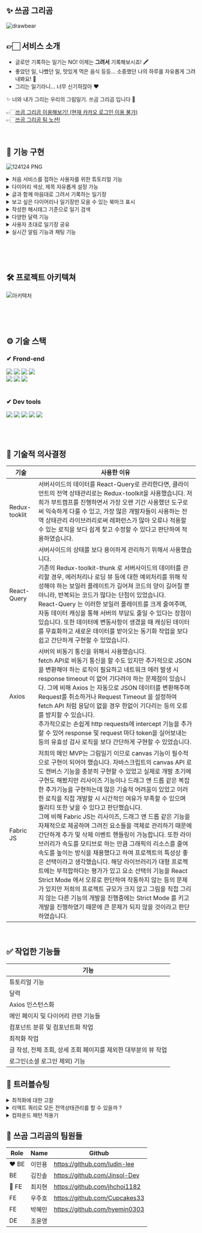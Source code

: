 ## ✨ 쓰곰 그리곰

![drawbear](https://user-images.githubusercontent.com/108935568/216934905-f65496b6-c4e3-484a-b378-c0c8bdb2269d.png)

## 👉🏻 서비스 소개 <br>

- 글로만 기록하는 일기는 NO! 이제는 <strong>그려서</strong> 기록해보시죠! 🖍
- 좋았던 일, 나빴던 일, 맛있게 먹은 음식 등등... 소중했던 나의 하루를 자유롭게 그려내봐요! 🥳
- 그리는 일기라니... 너무 신기하잖아 ❤️

✨ 너와 내가 그리는 우리의 그림일기. 쓰곰 그리곰 입니다 🥰

👉🏻[쓰곰 그리곰 이용해보기! (현재 카카오 로그인 이용 불가)](https://drawing-bear.vercel.app/) <br>
👉🏻[쓰곰 그리곰 팀 노션!](https://www.notion.so/jinsoldev/560f3f7c6acf451d9d21c5f309e73921)

<br>

## 🐻 기능 구현

![124124 PNG](https://user-images.githubusercontent.com/108935568/216934945-1b13f55a-2bb2-485f-803a-747e9cba5975.png)

<details>
<summary>
처음 서비스를 접하는 사용자를 위한 튜토리얼 기능
</summary>
<div>

![image](https://user-images.githubusercontent.com/116577489/218278466-630b53bd-97a2-48fa-9aa0-67ddf4a6078a.png)


</details>


<details>
<summary>
다이어리 색상, 제목 자유롭게 설정 가능
</summary>
<div>

![Untitled (1)](https://user-images.githubusercontent.com/108935568/216936874-02ad7a22-5f3e-4eb9-b670-fe9243041fb3.png)


</details>

<details>
<summary>
글과 함께 마음대로 그려서 기록하는 일기장
</summary>
<div>

![Untitled (2)](https://user-images.githubusercontent.com/108935568/216936871-60de17a6-8048-4fb3-b8ad-574d69934bb9.png)

</details>


<details>
<summary>
보고 싶은 다이어리나 일기장만 모을 수 있는 북마크 표시
</summary>
<div>

![화면 캡처 2023-02-06 182202](https://user-images.githubusercontent.com/108935568/216936863-828a0d0d-6b5d-4c74-95f4-28d68643ec68.png)


![화면 캡처 2023-02-06 182515](https://user-images.githubusercontent.com/108935568/216937252-39f8abd2-91f9-435c-81d0-bb59458ade7b.png)

</details>

<details>
<summary>
작성한 해시태그 기준으로 일기 검색
</summary>
<div>

![216936861-e8d86e65-1812-42c4-8146-a5ecf905fe75](https://user-images.githubusercontent.com/108935568/217804481-dc7536c2-4aca-4817-b1f7-af6f08b005d6.png)


</details>


<details>
<summary>
다양한 달력 기능
</summary>
<div>

![image](https://user-images.githubusercontent.com/116577489/218278930-9dfabd11-4f83-423d-bd37-25f4f1311d0d.png)

</details>

<details>
<summary>
사용자 초대로 일기장 공유
</summary>
<div>

![Untitled (3)](https://user-images.githubusercontent.com/108935568/216936867-20cd1472-2973-4870-a9b2-2158a1f7fa11.png)

</details>

<details>
<summary>
실시간 알림 기능과 채팅 기능
</summary>
<div>

![image](https://user-images.githubusercontent.com/116577489/218279782-255f7f0d-5189-4d92-ba29-6fe5b1611a58.png)

![image](https://user-images.githubusercontent.com/116577489/218279896-3fb2379e-8b57-4030-9085-0167d38f87fd.png)

</details>


<br><br><br>

## 🛠 프로젝트 아키텍쳐

![아키텍처](https://user-images.githubusercontent.com/108935568/216935177-53ce4295-7f06-46c7-a91a-3d4a0be9dd8a.png)

<br><br><br>

## ⚙ 기술 스택

### ✔ Frond-end

<div>

<img src="https://img.shields.io/badge/Javascript-F7DF1E?style=for-the-badge&logo=Javascript&logoColor=black"/>
<img src="https://img.shields.io/badge/React-61DAFB?style=for-the-badge&logo=React&logoColor=black"/>
<img src="https://img.shields.io/badge/Redux Toolkit-764ABC?style=for-the-badge&logo=Redux&logoColor=white"/>
<img src="https://img.shields.io/badge/react_query-FF4154?style=for-the-badge&logo=reactquery&logoColor=white">
<br>
<img src="https://img.shields.io/badge/React Router-CA4245?style=for-the-badge&logo=React Router&logoColor=white"/>
<img src="https://img.shields.io/badge/styledcomponent-DB7093?style=for-the-badge&logo=styledcomponent&logoColor=white">
<img src="https://img.shields.io/badge/socket.io-010101?style=for-the-badge&logo=socket.io&logoColor=white">

</div>

<br>

### ✔ Dev tools

<div>
<img src="https://img.shields.io/badge/Git-F05032?style=for-the-badge&logo=Git&logoColor=white"/>
<img src="https://img.shields.io/badge/GitHub-181717?style=for-the-badge&logo=GitHub&logoColor=white"/>
<img src="https://img.shields.io/badge/KakaoTalk-FFCD00?style=for-the-badge&logo=KakaoTalk&logoColor=black"/>
<img src="https://img.shields.io/badge/PWA-5A0FC8?style=for-the-badge&logo=PWA&logoColor=white">
<img src="https://img.shields.io/badge/Vercel-000000?style=for-the-badge&logo=Vercel&logoColor=white">

</div>

<br><br>

## 📝 기술적 의사결정

| 기술   | 사용한 이유                        |
| ----------- | ----------------------------- |
| Redux-tooklit | 서버사이드의 데이터를 React-Query로 관리한다면, 클라이언트의 전역 상태관리로는 Redux-toolkit을 사용했습니다. 저희가 부트캠프를 진행하면서 가장 오랜 기간 사용했던 도구로써 익숙하게 다룰 수 있고, 가장 많은 개발자들이 사용하는 전역 상태관리 라이브러리로써 레퍼런스가 많아 오류나 적용할 수 있는 로직을 보다 쉽게 찾고 수정할 수 있다고 판단하여 적용하였습니다.  |
| React-Query | 서버사이드의 상태를 보다 용이하게 관리하기 위해서 사용했습니다.<br>기존의 Redux-toolkit-thunk 로 서버사이드의 데이터를 관리할 경우, 에러처리나 로딩 뷰 등에 대한 예외처리를 위해 작성해야 하는 보일러 플레이트가 길어져 코드의 양이 길어질 뿐 아니라, 반복되는 코드가 많다는 단점이 있었습니다.<br>React-Query 는 이러한 보일러 플레이트를 크게 줄여주며, 자동 데이터 캐싱을 통해 서버의 부담도 줄일 수 있다는 장점이 있습니다. 또한 데이터에 변동사항이 생겼을 때 캐싱된 데이터를 무효화하고 새로운 데이터를 받아오는 동기화 작업을 보다 쉽고 간단하게 구현할 수 있었습니다. |
| Axios | 서버의 비동기 통신을 위해서 사용했습니다.<br>fetch API로 비동기 통신을 할 수도 있지만 추가적으로 JSON 을 변환해야 하는 로직이 필요하고 네트워크 에러 발생 시 response timeout 이 없어 기다려야 하는 문제점이 있습니다. 그에 비해 Axios 는 자동으로 JSON 데이터를 변환해주며 Request를 취소하거나 Request Timeout 을 설정하여 fetch API 처럼 응답이 없을 경우 한없이 기다리는 등의 오류를 방지할 수 있습니다. <br> 추가적으로는 손쉽게 http requests에 intercept 기능을 추가할 수 있어 response 및 request 마다 token을 실어보내는 등의 유효성 검사 로직을 보다 간단하게 구현할 수 있었습니다. |
| Fabric JS | 저희의 메인 MVP는 그림일기 이므로 canvas 기능이 필수적으로 구현이 되어야 했습니다. 자바스크립트의 canvas API 로도 캔버스 기능을 충분히 구현할 수 있었고 실제로 개발 초기에 구현도 해봤지만 리사이즈 기능이나 드래그 앤 드롭 같은 복잡한 추가기능을 구현하는데 많은 기술적 어려움이 있었고 이러한 로직을 직접 개발할 시 시간적인 여유가 부족할 수 있으며 퀄리티 또한 낮을 수 있다고 판단했습니다.<br> 그에 비해 Fabric JS는 리사이즈, 드래그 앤 드롭 같은 기능을 자체적으로 제공하며 그려진 요소들을 객체로 관리하기 때문에 간단하게 추가 및 삭제 이벤트 핸들링이 가능합니다. 또한 라이브러리가 속도를 모티브로 하는 만큼 그래픽의 리소스를 줄여 속도를 높이는 방식을 채용했다고 하여 프로젝트의 특성상 좋은 선택이라고 생각했습니다. 해당 라이브러리가 대형 프로젝트에는 부적합하다는 평가가 있고 요소 선택의 기능을 React Strict Mode 에서 오류로 판단하여 작동하지 않는 등의 문제가 있지만 저희의 프로젝트 규모가 크지 않고 그림을 직접 그리지 않는 다른 기능의 개발을 진행중에는 Strict Mode 를 키고 개발을 진행하였기 때문에 큰 문제가 되지 않을 것이라고 판단하였습니다. |


<br>

## :white_check_mark: 작업한 기능들

| 기능   |
| ------ |
| 튜토리얼 기능   |
| 달력   |
| Axios 인스턴스화   |
| 메인 페이지 및 다이어리 관련 기능들   | 
| 컴포넌트 분류 및 컴포넌트화 작업  |
| 최적화 작업   |
| 글 작성, 전체 조회, 상세 조회 페이지를 제외한 대부분의 뷰 작업  |
| 로그인(소셜 로그인 제외) 기능  |



## 🔆 트러블슈팅

  <details>
<summary>
최적화에 대한 고찰
</summary>
<div>

## - 최적화-

![Untitled (6)](https://user-images.githubusercontent.com/108935568/217805916-23bc418e-c9d1-4060-9e96-e2514403755f.png)

1. **최적화에 대한 필요성 인지**

  진단 결과, 사용하지 않는 자바스크립트가 너무 많다고 나옴.<br>
무분별하게 재사용되고 있는 함수들과 컴포넌트, 달력의 무거운 로직으로 인해<br>
프로젝트의 렌더링 성능이 떨어진다는 판단을 내림.

2. **메모라이징 작업 실시**

컴포넌트를 분리하여 불필요한 렌더링을 방지하고자 React.memo를 사용하였고,<br> 재사용되는 값과 함수들은 useMemo와 useCallback을 사용하여 필요할 때만 읽히도록 조치.<br>
그럼에도 유의미하다고 할 수 있는 결과를 얻지 못함.

3. **컴포넌트 리팩토링**

여러 함수들과 컴포넌트들이 재사용되고 있음에도<br> 그것들을 하나로 묶어 사용하지 않고 있다는 것을 인지하고 있었기에 작업에 돌입.<br>
자주 쓰이는 모달, 버튼, 인풋 등을 재사용 가능하도록 컴포넌트화 하고 레이아웃과 헤더,<br> 함수들은 훅으로 정리하였다.

![Untitled (7)](https://user-images.githubusercontent.com/108935568/217805915-2f3be677-e088-4fb1-a702-e0fcc01f6f29.png)

미미한 효과를 얻을 수 있었다.

4. **코드 스플리팅**

여러 최적화 작업을 거쳤음에도 사용하지 않는 자바스크립트가 여전히 많다는 진단에 의문을 가짐.
bundle.js가 비상식적으로 컸기에 검색 결과 코드 스플리팅이라는 개념을 접했고, 적용해보기 함.

![Untitled (8)](https://user-images.githubusercontent.com/108935568/217805912-14d2d660-1692-4576-9952-0a2c36057a7f.png)

![Untitled (9)](https://user-images.githubusercontent.com/108935568/217805908-f45cf7d1-be42-496c-8487-369caa6dbc0a.png)


적용 후, 사용하지 않는 자바스크립트가 2.3초에서 0.6초대로 줄며<br>
성능이 유의미하게 상승하는 결과를 얻을 수 있었음

**배포 후 최종 점수**
![image](https://user-images.githubusercontent.com/116577489/218282345-c27c1e34-338c-4110-8e5a-33687d748fa5.png)

※ 모든 점수는 전체 글 조회 목록 페이지를 기준으로 하였다.<br>
아래는 다른 페이지의 점수

![image](https://user-images.githubusercontent.com/116577489/218282377-30150f9f-ef79-44fb-ba4f-3b2d1419e7d6.png)


</details>


<details>
<summary>
리액트 쿼리로 모든 전역상태관리를 할 수 있을까 ?
</summary>
<div>

1. **리팩토링**

전역으로 사용해야 하는 값들에 어떤 것은 dispatch를 날리고 있고,<br>
어떤 것은 setQueryData를 사용하고 있고, 또 어떤 것은 로컬스토리에 사용하고 있다는 것을 알게 됨.<br>
리팩토링 과정에서 이것을 일관성 있게 하나로 통일해야 할 필요성을 느낌.

2. **useSelector와 getQueryData의 차이점 의문**

전역 상태값들이 중구난방으로 관리되고 있는 데 프로젝트의 기능상에는 전혀 문제가 없었음.<br>
‘리액트 쿼리만 써도 전역 상태가 관리되는 거면 리덕스는 필요없겠는데?’<br>
프로젝트에 리덕스는 쓰지 않아도 되겠다는 판단을 내림.

3. **예상치 못한 문제 발생**

![Untitled (10)](https://user-images.githubusercontent.com/108935568/217807334-69c75cd7-15a6-402a-9089-046dda2694ad.png)

리덕스 로직들을 리액트 쿼리로 변경.
그러나 예상치 못한 문제가 발생하였다.

![Untitled (11)](https://user-images.githubusercontent.com/108935568/217807332-ec568f72-b75e-4e56-8d47-3e10bf668db8.png)

뷰가 바뀌었는데도 다이어리의 렌더링이 일어나지 않는 것.

![Untitled (12)](https://user-images.githubusercontent.com/108935568/217807329-12156e82-3e42-42ef-a7a9-e12728f50323.png)

캐싱된 데이터의 값은 분명 바뀌엇는데 렌더링이 일어나지 않았다.

![Untitled (13)](https://user-images.githubusercontent.com/108935568/217807327-6c86ee68-5d9b-472a-ad28-7ad9e1521331.png)

더 의아했던 것은 푸터의 아이콘은 놀리듯 렌더링이 아주 잘 일어나고 있었다.

4. **가설 설정**

분명 값은 같은 곳에서 똑같이 바뀌고 있는데 왜 Footer는 렌더링이 일어나고<br>
왜 Main은 렌더링이 일어나지 않는 것일까 의문이 생김.<br>
같은 상태값을 사용하고 있는 둘의 차이점을 찾다가 상태값의 변화가<br>
Footer에서만 일어나고 있다는 것에 주목.

![Untitled (14)](https://user-images.githubusercontent.com/108935568/217807322-ccf1bd9c-bef4-4e88-bd54-1155bd84994d.png)

렌더링이 일어나고 있는 Footer 컴포넌트에 콘솔을 찍어보니 당연하게도 잘 찍히고 있었다.

5. **결론**

리액트 쿼리를 사용하면 상태값이 바뀌는 컴포넌트에서만 상태값 변경으로 인한<br>
리렌더링이 일어나고, 그 외 불러오기만 하는 곳들에선 상태값 변화에 따른 리렌더링이<br> 일어나지 않는다는 것을 확인.

즉, setQueryData가 발동되는 그 해당 컴포넌트에서는 바뀐 상태값에 따라<br>
리렌더링이 일어나지만, 그 외의 곳은 캐싱된 상태값이 바뀌었다 하더라도<br>
리렌더링이 일어나지 않아서 리렌더링을 따로 일으켜줘야만 하고, 따라서<br>
리덕스나 리코일 같은 라이브러리 없이 리액트 쿼리만을 온전히 전역 상태 관리로<br>
사용하기엔 부적합하다는 결론을 내림


</div>
</details>


<details>
<summary>
컴파운드 패턴 적용기
</summary>
<div>
https://jhchoi1182.tistory.com/139
<div>
</details>




## 👻 쓰곰 그리곰의 팀원들

| Role  | Name   | Github                        |
| ----- | ------ | ----------------------------- |
| ❤️ BE | 이민용 | https://github.com/ludin-lee  |
| BE    | 김진솔 | https://github.com/Jinsol-Dev |
| 🧡 FE | 최지현 | https://github.com/jhchoi1182 |
| FE    | 우주호 | https://github.com/Cupcakes33 |
| FE    | 박혜민 | https://github.com/hyemin0303 |
| DE    | 조윤영 |                               |

<br>
